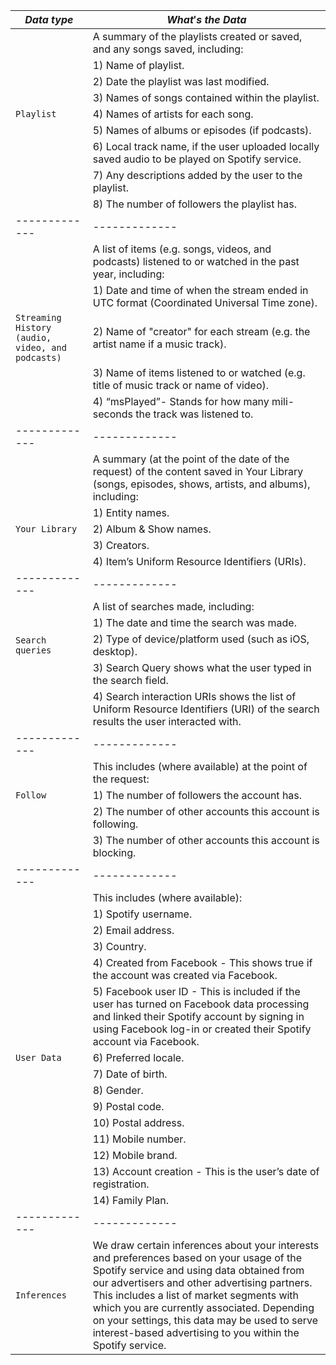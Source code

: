 | $Data$ $type$ | $What's$ $the$ $Data$ |
| ------------- | ------------- |
|               |A summary of the playlists created or saved, and any songs saved, including:                      |
|               |1) Name of playlist.                                                                              |
|               |2) Date the playlist was last modified.                                                           |
|               |3) Names of songs contained within the playlist.                                                  |
|   `Playlist`  |4) Names of artists for each song.                                                                |
|               |5) Names of albums or episodes (if podcasts).                                                     |
|               |6) Local track name, if the user uploaded locally saved audio to be played on Spotify service.    |
|               |7) Any descriptions added by the user to the playlist.                                            |
|               |8) The number of followers the playlist has.                                                      |
| ------------- | ------------- |
|                                                                |A list of items (e.g. songs, videos, and podcasts) listened to or watched in the past year, including:                            |
|                                                                |1) Date and time of when the stream ended in UTC format (Coordinated Universal Time zone).                                        |
|         `Streaming History (audio, video, and podcasts)`       |2) Name of "creator" for each stream (e.g. the artist name if a music track).                                                    |
|                                                                |3) Name of items listened to or watched (e.g. title of music track or name of video).                                             |
|                                                                |4) “msPlayed”- Stands for how many mili-seconds the track was listened to.                                                        |
| ------------- | ------------- |
|                                                                |A summary (at the point of the date of the request) of the content saved in Your Library (songs, episodes, shows, artists, and albums), including:|
|                                                                |1) Entity names.                                        |
|         `Your Library`       |2) Album & Show names.                                                   |
|                                                                |3) Creators.                                             |
|                                                                |4) Item’s Uniform Resource Identifiers (URIs).                                                        |
| ------------- | ------------- |
|                                                                |A list of searches made, including:|
|                                                                |1) The date and time the search was made.                                       |
|         `Search queries`       |2) Type of device/platform used (such as iOS, desktop).                                                   |
|                                                                |3) Search Query shows what the user typed in the search field.                                             |
|                                                                |4) Search interaction URIs shows the list of Uniform Resource Identifiers (URI) of the search results the user interacted with.                                                        |
| ------------- | ------------- |
|                                                                |This includes (where available) at the point of the request:|
|               `Follow`                                         |1) The number of followers the account has.                                       |
|                |2) The number of other accounts this account is following.                                                   |
|                                                                |3) The number of other accounts this account is blocking.                                             |
| ------------- | ------------- |
|                                                                |This includes (where available):|
|                                                        |1) Spotify username.                                       |
|                |2) Email address.                                                  |
|                                                                |3) Country.                                             |
| | 4) Created from Facebook - This shows true if the account was created via Facebook.|
| | 5) Facebook user ID - This is included if the user has turned on Facebook data processing and linked their Spotify account by signing in using Facebook log-in or created their Spotify account via Facebook.|
| `User Data`| 6) Preferred locale.|
| | 7) Date of birth.|
| | 8) Gender.|
| | 9) Postal code.|
| | 10) Postal address.|
| | 11) Mobile number.|
| | 12) Mobile brand.|
| | 13) Account creation - This is the user’s date of registration.|
| | 14) Family Plan.|
| ------------- | ------------- |
|`Inferences`|We draw certain inferences about your interests and preferences based on your usage of the Spotify service and using data obtained from our advertisers and other advertising partners. This includes a list of market segments with which you are currently associated. Depending on your settings, this data may be used to serve interest-based advertising to you within the Spotify service.|
